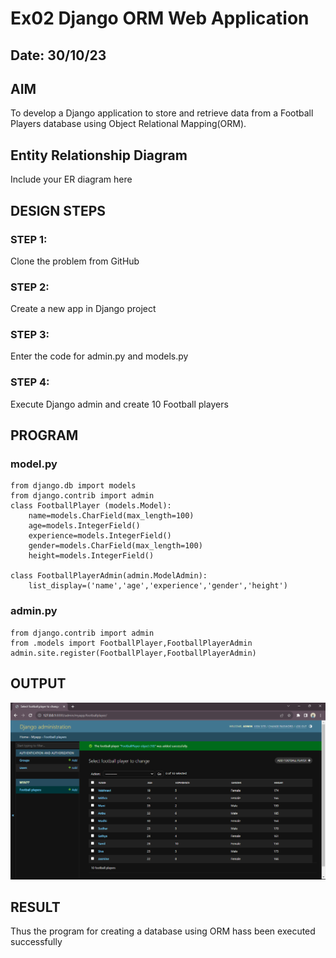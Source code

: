 # Ex02 Django ORM Web Application
## Date: 30/10/23

## AIM
To develop a Django application to store and retrieve data from a Football Players database using Object Relational Mapping(ORM).

## Entity Relationship Diagram

Include your ER diagram here

## DESIGN STEPS

### STEP 1:
Clone the problem from GitHub

### STEP 2:
Create a new app in Django project

### STEP 3:
Enter the code for admin.py and models.py

### STEP 4:
Execute Django admin and create 10 Football players

## PROGRAM

### model.py

```
from django.db import models
from django.contrib import admin
class FootballPlayer (models.Model):
    name=models.CharField(max_length=100)
    age=models.IntegerField()
    experience=models.IntegerField()
    gender=models.CharField(max_length=100)
    height=models.IntegerField()

class FootballPlayerAdmin(admin.ModelAdmin):
    list_display=('name','age','experience','gender','height')
```
### admin.py
```
from django.contrib import admin
from .models import FootballPlayer,FootballPlayerAdmin
admin.site.register(FootballPlayer,FootballPlayerAdmin)
```

## OUTPUT

![Alt text](<Screenshot 2023-10-30 204838.png>)

## RESULT
Thus the program for creating a database using ORM hass been executed successfully
